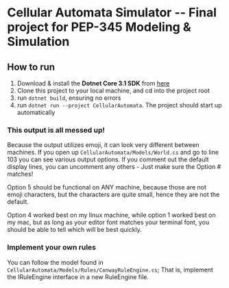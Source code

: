 # Cellular Automata Simulator -- Final project for PEP-345 Modeling & Simulation

## How to run

1. Download & install the **Dotnet Core 3.1 SDK** from [here](https://dotnet.microsoft.com/download)
2. Clone this project to your local machine, and cd into the project root
3. run `dotnet build`, ensuring no errors
4. run `dotnet run --project CellularAutomata`. The project should start up automatically

### This output is all messed up!

Because the output utilizes emoji, it can look very different between machines. If you open up
`CellularAutomata/Models/World.cs` and go to line 103 you can see various output options. If you
comment out the default display lines, you can uncomment any others - Just make sure the Option # matches!

Option 5 should be functional on ANY machine, because those are not emoji characters, but the characters
are quite small, hence they are not the default.

Option 4 worked best on my linux machine, while option 1 worked best on my mac, but as long as
your editor font matches your terminal font, you should be able to tell which will be best quickly.

### Implement your own rules

You can follow the model found in `CellularAutomata/Models/Rules/ConwayRuleEngine.cs`; That is, implement
the IRuleEngine interface in a new RuleEngine file.
